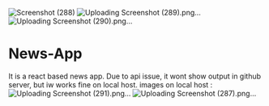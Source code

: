 ![Screenshot (288)](https://github.com/Sourabh782/News-App/assets/103349890/39066825-eae4-4173-8f4e-147a5150e364)
![Uploading Screenshot (289).png…]()
![Uploading Screenshot (290).png…]()
# News-App
It is a react based news app.
Due to api issue, it wont show output in github server, but iw works fine on local host.
images on local host :
![Uploading Screenshot (291).png…]()
![Uploading Screenshot (287).png…]()

